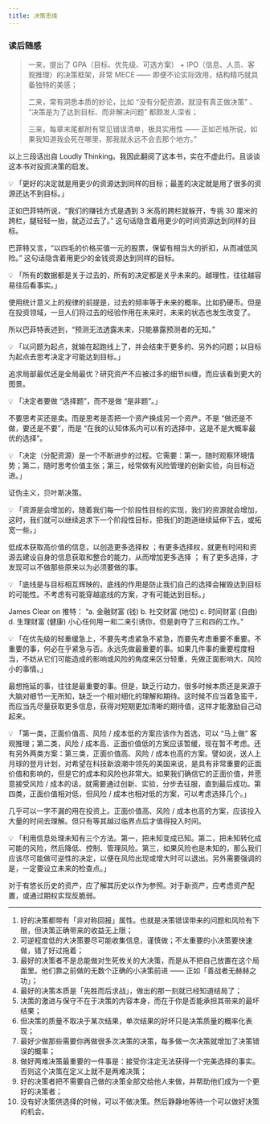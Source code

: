 ```yaml
---
title: 决策思维
---
```


<!-- (https://www.notion.so/ebbc7595fd3f4792a2ee95a94437a87a) -->

### 读后随感

> 一来，提出了 GPA（目标、优先级、可选方案） + IPO（信息、人员、客观推理）的决策框架，非常 MECE —— 即便不论实际效用，结构精巧就具备独特的美感；
>
> 二来，常有洞悉本质的妙论，比如 “没有分配资源，就没有真正做决策” 、 “决策是为了达到目标、而非解决问题” 都颇发人深省；
>
> 三来，每章末尾都附有常见错误清单，极具实用性 —— 正如芒格所说，如果我知道我会死在哪里，那我就永远不会去那个地方。”

以上三段话出自 Loudly Thinking。我因此翻阅了这本书，实在不虚此行。且谈谈这本书对投资决策的启发。

💡 「更好的决定就是用更少的资源达到同样的目标；最差的决定就是用了很多的资源还达不到目标。」

正如巴菲特所说，“我们的赚钱方式是遇到 3 米高的跨栏就躲开，专挑 30 厘米的跨栏，腿轻轻一抬，就迈过去了。” 这句话隐含着用更少的时间资源达到同样的目标。

巴菲特又言，“以四毛的价格买值一元的股票，保留有相当大的折扣，从而减低风险。” 这句话隐含着用更少的金钱资源达到同样的目标。

💡 「所有的数据都是关于过去的，所有的决定都是关乎未来的。越理性，往往越容易往后看事实。」

使用统计意义上的规律的前提是，过去的频率等于未来的概率。比如扔硬币。但是在投资领域，一旦人们将过去的经验作用在未来时，未来的状态也发生改变了。

所以巴菲特表述到，“预测无法透露未来，只能暴露预测者的无知。”

 💡 「以问题为起点，就输在起跑线上了，并会结束于更多的、另外的问题；以目标为起点去思考决定才可能达到目标。」

追求局部最优还是全局最优？研究资产不应被过多的细节纠缠，而应该看到更大的图景。

 💡 「决定者要做 “选择题”，而不是做 “是非题”。」

不要思考买还是卖。而是思考是否把一个资产换成另一个资产。不是 “做还是不做，要还是不要”，而是 “在我的认知体系内可以有的选择中，这是不是大概率最优的选择”。

 💡 「决定（分配资源）是一个不断进步的过程。它需要：第一，随时观察环境情势；第二，随时思考价值主张；第三，经常做有风险管理的创新实验，向目标迈进。」

证伪主义，贝叶斯决策。

 💡 「资源是会增加的，随着我们每一个阶段性目标的实现，我们的资源就会增加，这时，我们就可以继续追求下一个阶段性目标，把我们的跑道继续延伸下去，或拓宽一些。」

低成本获取高价值的信息，以创造更多选择权 ；有更多选择权，就更有时间和资源去建设自身的信息获取和整合的能力，从而增加更多选择 ； 有了更多选择，才发现可以不做那些原来以为必须要做的事。

 💡 「底线是与目标相互辉映的，底线的作用是防止我们自己的选择会摧毁达到目标的可能性。不考虑有可能穿越底线的方案，才有可能达到目标。」

<!-- https://twitter.com/JamesClear/status/1017384660912037888
 -->
James Clear on 推特： “a. 金融财富 (钱) b. 社交财富 (地位) c. 时间财富 (自由) d. 生理财富 (健康) 小心任何用一和二来引诱你，但是剥夺了三和四的工作。”

 💡 「在优先级的轻重缓急上，不要先考虑紧急不紧急，而要先考虑重要不重要。不重要的事，何必在乎紧急与否。永远先做最重要的事。如果几件事的重要程度相当，不妨从它们可能造成的影响或风险的角度来区分轻重，先做正面影响大、风险小的事情。」

最想拖延的事，往往是最重要的事。但是，缺乏行动力，很多时候本质还是来源于大脑对细节一无所知，缺乏一个相对细化的理解和期待。这时候不应当着急蛮干，而应当先尽量获取更多信息，获得对短期更加清晰的期待值，这样才能激励自己动起来。

 💡 「第一类，正面价值高、风险 / 成本低的方案应该作为首选，可以 “马上做” 客观推理；第二类，风险 / 成本高、正面价值低的方案应该暂缓，现在暂不考虑。还有另外两类方案：第三类，正面价值高、风险 / 成本也高的方案。譬如说，送人上月球的登月计划，对希望在科技新浪潮中领先的美国来说，是具有非常重要的正面价值和影响的，但是它的成本和风险也非常大。如果我们确信它的正面价值，并愿意接受风险 / 成本的话，就需要通过创新、实验，分步去征服，直到最后成功。第四类，正面价值相对低，但风险 / 成本也相对低的方案，可以考虑选择几个。」

几乎可以一字不漏的用在投资上。正面价值高、风险 / 成本也高的方案，应该投入大量的时间去理解。但只有等其越过临界点后才值得投入时间。

 💡 「利用信息处理未知有三个方法。第一，把未知变成已知。第二，把未知转化成可能的风险，然后降低、控制、管理风险。第三，如果风险也是未知的，那么我们应该尽可能做可逆性的决定，以便在风险出现或增大时可以退出。另外需要强调的是，一定要设立未来的检查点。」



对于有悠长历史的资产，应了解其历史以作为参照。对于新资产，应考虑资产配置，或通过期权实现反脆弱。

------

<!-- 顺便附上 [张潇雨](https://www.notion.so/eb4c7f6694fb40b1a3802db929bf29bd) 总结的「做决策的核心原则」： -->

1. 好的决策都带有「非对称回报」属性。也就是决策错误带来的问题和风险有下限，但决策正确带来的收益无上限；
2. 可逆程度低的大决策要尽可能收集信息，谨慎做；不太重要的小决策要快速做，错了好过拖着；
3. 最好的决策者不是总能做对生死攸关的大决策，而是从不把自己放置在这个局面里。他们靠之前做的无数个正确的小决策前进 —— 正如「善战者无赫赫之功」；
4. 最好的决策本质是「先胜而后求战」，做出的那一刻就已经知道结局了；
5. 决策的激进与保守不在于决策的内容本身，而在于你是否能承担其带来的最坏结果；
6. 但决策的质量不取决于某次结果，单次结果的好坏只是决策质量的概率化表现；
7. 最好少做那些需要你再做很多次决策的决策，每多做一次决策就增加了决策错误的概率；
8. 做好两难决策最重要的一件事是：接受你注定无法获得一个完美选择的事实。否则这个决策在定义上就不是两难决策；
9. 好的决策者把不需要自己做的决策全部交给他人来做，并帮助他们成为一个更好的决策者；
10. 没有好决策供选择的时候，可以不做决策。然后静静地等待一个可以做好决策的机会。